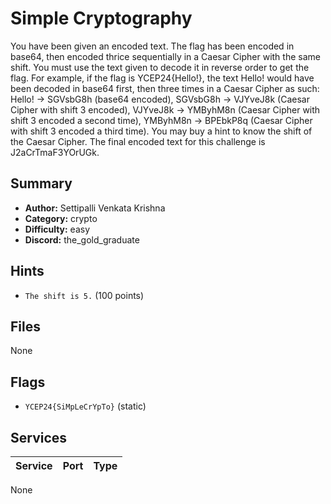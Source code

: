 # Simple Cryptography
You have been given an encoded text. The flag has been encoded in base64, then encoded thrice sequentially in a Caesar Cipher with the same shift. You must use the text given to decode it in reverse order to get the flag. For example, if the flag is YCEP24{Hello!}, the text Hello! would have been decoded in base64 first, then three times in a Caesar Cipher as such: Hello! -> SGVsbG8h (base64 encoded), SGVsbG8h -> VJYveJ8k (Caesar Cipher with shift 3 encoded), VJYveJ8k -> YMByhM8n (Caesar Cipher with shift 3 encoded a second time), YMByhM8n -> BPEbkP8q (Caesar Cipher with shift 3 encoded a third time). You may buy a hint to know the shift of the Caesar Cipher. The final encoded text for this challenge is J2aCrTmaF3YOrUGk.

## Summary
- **Author:** Settipalli Venkata Krishna
- **Category:** crypto
- **Difficulty:** easy
- **Discord:** the_gold_graduate

## Hints
- `The shift is 5.` (100 points)

## Files
None

## Flags
- `YCEP24{SiMpLeCrYpTo}` (static)

## Services
| Service | Port | Type |
| ------- | ---- | ---- |
None

